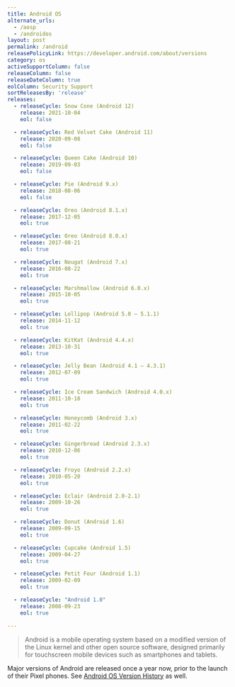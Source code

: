 ```yaml
---
title: Android OS
alternate_urls:
  - /aosp
  - /androidos
layout: post
permalink: /android
releasePolicyLink: https://developer.android.com/about/versions
category: os
activeSupportColumn: false
releaseColumn: false
releaseDateColumn: true
eolColumn: Security Support
sortReleasesBy: 'release'
releases:
  - releaseCycle: Snow Cone (Android 12)
    release: 2021-10-04
    eol: false

  - releaseCycle: Red Velvet Cake (Android 11)
    release: 2020-09-08
    eol: false

  - releaseCycle: Queen Cake (Android 10)
    release: 2019-09-03
    eol: false

  - releaseCycle: Pie (Android 9.x)
    release: 2018-08-06
    eol: false

  - releaseCycle: Oreo (Android 8.1.x)
    release: 2017-12-05
    eol: true

  - releaseCycle: Oreo (Android 8.0.x)
    release: 2017-08-21
    eol: true

  - releaseCycle: Nougat (Android 7.x)
    release: 2016-08-22
    eol: true

  - releaseCycle: Marshmallow (Android 6.0.x)
    release: 2015-10-05
    eol: true

  - releaseCycle: Lollipop (Android 5.0 – 5.1.1)
    release: 2014-11-12
    eol: true

  - releaseCycle: KitKat (Android 4.4.x)
    release: 2013-10-31
    eol: true

  - releaseCycle: Jelly Bean (Android 4.1 – 4.3.1)
    release: 2012-07-09
    eol: true

  - releaseCycle: Ice Cream Sandwich (Android 4.0.x)
    release: 2011-10-18
    eol: true

  - releaseCycle: Honeycomb (Android 3.x)
    release: 2011-02-22
    eol: true

  - releaseCycle: Gingerbread (Android 2.3.x)
    release: 2010-12-06
    eol: true

  - releaseCycle: Froyo (Android 2.2.x)
    release: 2010-05-20
    eol: true

  - releaseCycle: Eclair (Android 2.0-2.1)
    release: 2009-10-26
    eol: true

  - releaseCycle: Donut (Android 1.6)
    release: 2009-09-15
    eol: true

  - releaseCycle: Cupcake (Android 1.5)
    release: 2009-04-27
    eol: true

  - releaseCycle: Petit Four (Android 1.1)
    release: 2009-02-09
    eol: true

  - releaseCycle: "Android 1.0"
    release: 2008-09-23
    eol: true

---
```


>Android is a mobile operating system based on a modified version of the Linux kernel and other open source software, designed primarily for touchscreen mobile devices such as smartphones and tablets.

Major versions of Android are released once a year now, prior to the launch of their Pixel phones. See [Android OS Version History](https://en.wikipedia.org/wiki/Android_version_history) as well.
